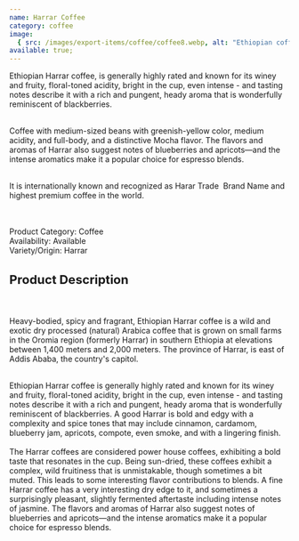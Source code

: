 ```yaml
---
name: Harrar Coffee
category: coffee
image:
  { src: /images/export-items/coffee/coffee8.webp, alt: "Ethiopian coffee" }
available: true;
---
```


<div class="description-brief">
  <p>
Ethiopian Harrar coffee, is generally highly rated and known for its winey and fruity, floral-toned acidity, bright in the cup, even intense - and tasting notes describe it with a rich and pungent, heady aroma that is wonderfully reminiscent of blackberries.<br><br>

Coffee with medium-sized beans with greenish-yellow color, medium acidity, and full-body, and a distinctive Mocha flavor. The flavors and aromas of Harrar also suggest notes of blueberries and apricots—and the intense aromatics make it a popular choice for espresso blends.<br><br>

It is internationally known and recognized as Harar Trade ﻿ Brand Name and highest premium coffee in the world.

<br/><br/>
<span class="fw-semi-bold-200">Product Category</span>: Coffee<br/>
<span class="fw-semi-bold-200">Availability</span>: Available<br/>
<span class="fw-semi-bold-200">Variety/Origin</span>: Harrar<br/>

  </p>

</div>

<div class="description-detail">
  <h3 class="fw-semi-bold-200" style="font-size: 22px">Product Description</h3>
  <br/>
  <p> 
Heavy-bodied, spicy and fragrant, Ethiopian Harrar coffee is a wild and exotic dry processed (natural) Arabica coffee that is grown on small farms in the Oromia region (formerly Harrar) in southern Ethiopia at elevations between 1,400 meters and 2,000 meters. The province of Harrar, is east of Addis Ababa, the country's capitol.<br/><br/>

Ethiopian Harrar coffee is generally highly rated and known for its winey and fruity, floral-toned acidity, bright in the cup, even intense - and tasting notes describe it with a rich and pungent, heady aroma that is wonderfully reminiscent of blackberries. A good Harrar is bold and edgy with a complexity and spice tones that may include cinnamon, cardamom, blueberry jam, apricots, compote, even smoke, and with a lingering finish.
<br/><br/>
The Harrar coffees are considered power house coffees, exhibiting a bold taste that resonates in the cup. Being sun-dried, these coffees exhibit a complex, wild fruitiness that is unmistakable, though sometimes a bit muted. This leads to some interesting flavor contributions to blends. A fine Harrar coffee has a very interesting dry edge to it, and sometimes a surprisingly pleasant, slightly fermented aftertaste including intense notes of jasmine. The flavors and aromas of Harrar also suggest notes of blueberries and apricots—and the intense aromatics make it a popular choice for espresso blends.

  </p>
</div>
